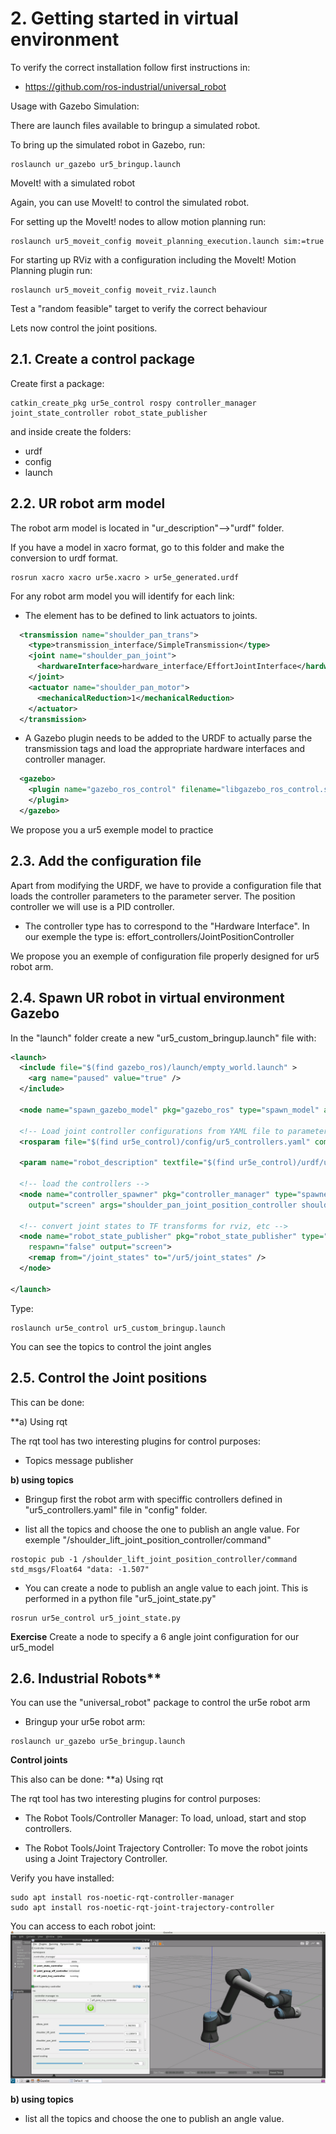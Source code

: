 # **2. Getting started in virtual environment**

To verify the correct installation follow first instructions in:
- https://github.com/ros-industrial/universal_robot

Usage with Gazebo Simulation:

There are launch files available to bringup a simulated robot.

To bring up the simulated robot in Gazebo, run:
```shell
roslaunch ur_gazebo ur5_bringup.launch
```
MoveIt! with a simulated robot


Again, you can use MoveIt! to control the simulated robot.

For setting up the MoveIt! nodes to allow motion planning run:
```shell
roslaunch ur5_moveit_config moveit_planning_execution.launch sim:=true
```

For starting up RViz with a configuration including the MoveIt! Motion Planning plugin run:
```shell
roslaunch ur5_moveit_config moveit_rviz.launch
```
Test a "random feasible" target to verify the correct behaviour

Lets now control the joint positions.

## **2.1. Create a control package**

Create first a package:
```shell
catkin_create_pkg ur5e_control rospy controller_manager joint_state_controller robot_state_publisher
```
and inside create the folders:
- urdf
- config
- launch

## **2.2. UR robot arm model**

The robot arm model is located in "ur_description"-->"urdf" folder. 

If you have a model in xacro format, go to this folder and make the conversion to urdf format.

```shell
rosrun xacro xacro ur5e.xacro > ur5e_generated.urdf
```
For any robot arm model you will identify for each link:
- The <transmission> element has to be defined to link actuators to joints. 
```xml
  <transmission name="shoulder_pan_trans">
    <type>transmission_interface/SimpleTransmission</type>
    <joint name="shoulder_pan_joint">
      <hardwareInterface>hardware_interface/EffortJointInterface</hardwareInterface>
    </joint>
    <actuator name="shoulder_pan_motor">
      <mechanicalReduction>1</mechanicalReduction>
    </actuator>
  </transmission>
```
- A Gazebo plugin needs to be added to the URDF to actually parse the transmission tags and load the appropriate hardware interfaces and controller manager.
```xml
  <gazebo>
    <plugin name="gazebo_ros_control" filename="libgazebo_ros_control.so">
    </plugin>
  </gazebo>
```
We propose you a ur5 exemple model to practice

## **2.3. Add the configuration file**
Apart from modifying the URDF, we have to provide a configuration file that loads the controller parameters to the parameter server. The position controller we will use is a PID controller.
- The controller type has to correspond to the "Hardware Interface". In our exemple the type is: effort_controllers/JointPositionController

We propose you an exemple of configuration file properly designed for ur5 robot arm.

## **2.4. Spawn UR robot in virtual environment Gazebo**
In the "launch" folder create a new "ur5_custom_bringup.launch" file with:
```xml
<launch>
  <include file="$(find gazebo_ros)/launch/empty_world.launch" >
    <arg name="paused" value="true" />
  </include>

  <node name="spawn_gazebo_model" pkg="gazebo_ros" type="spawn_model" args="-file $(find ur5e_control)/urdf/ur5_model.urdf -urdf -x 0 -y 0 -z 0.1 -model ur5 -J shoulder_lift_joint -0.5 -J elbow_joint 0.5" />

  <!-- Load joint controller configurations from YAML file to parameter server -->
  <rosparam file="$(find ur5e_control)/config/ur5_controllers.yaml" command="load"/>

  <param name="robot_description" textfile="$(find ur5e_control)/urdf/ur5_model_.urdf"/>
  
  <!-- load the controllers -->
  <node name="controller_spawner" pkg="controller_manager" type="spawner" respawn="false"
    output="screen" args="shoulder_pan_joint_position_controller shoulder_lift_joint_position_controller elbow_joint_position_controller wrist_1_joint_position_controller wrist_2_joint_position_controller wrist_3_joint_position_controller joint_state_controller"/>

  <!-- convert joint states to TF transforms for rviz, etc -->
  <node name="robot_state_publisher" pkg="robot_state_publisher" type="robot_state_publisher"
    respawn="false" output="screen">
    <remap from="/joint_states" to="/ur5/joint_states" />
  </node>

</launch>
```
Type:
```shell
roslaunch ur5e_control ur5_custom_bringup.launch
```

You can see the topics to control the joint angles

## **2.5. Control the Joint positions**

This can be done:

**a) Using rqt

The rqt tool has two interesting plugins for control purposes:

- Topics message publisher


**b) using topics**

- Bringup first the robot arm with speciffic controllers defined in "ur5_controllers.yaml" file in "config" folder. 

- list all the topics and choose the one to publish an angle value. For exemple "/shoulder_lift_joint_position_controller/command"
```shell
rostopic pub -1 /shoulder_lift_joint_position_controller/command std_msgs/Float64 "data: -1.507"
```
- You can create a node to publish an angle value to each joint. This is performed in a python file "ur5_joint_state.py"
```shell
rosrun ur5e_control ur5_joint_state.py
```

**Exercise**
Create a node to specify a 6 angle joint configuration for our ur5_model 


## 2.6. Industrial Robots**

You can use the "universal_robot" package to control the ur5e robot arm

- Bringup your ur5e robot arm:
```shell
roslaunch ur_gazebo ur5e_bringup.launch
```
**Control joints**

This also can be done:
**a) Using rqt

The rqt tool has two interesting plugins for control purposes:

- The Robot Tools/Controller Manager: To load, unload, start and stop controllers.

- The Robot Tools/Joint Trajectory Controller: To move the robot joints using a Joint Trajectory Controller.

Verify you have installed:
```shell 
sudo apt install ros-noetic-rqt-controller-manager
sudo apt install ros-noetic-rqt-joint-trajectory-controller
```
You can access to each robot joint:
![](./Images/02_getting_started_sw/1_rqt_ur5e.png)

**b) using topics**

- list all the topics and choose the one to publish an angle value.

